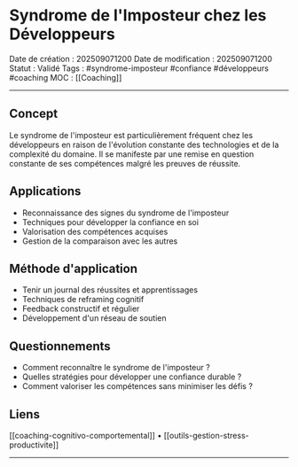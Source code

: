 # Syndrome de l'Imposteur chez les Développeurs

Date de création : 202509071200
Date de modification : 202509071200
Statut : Validé
Tags : #syndrome-imposteur #confiance #développeurs #coaching
MOC : [[Coaching]]
***

## Concept

Le syndrome de l'imposteur est particulièrement fréquent chez les développeurs en raison de l'évolution constante des technologies et de la complexité du domaine. Il se manifeste par une remise en question constante de ses compétences malgré les preuves de réussite.

## Applications

- Reconnaissance des signes du syndrome de l'imposteur
- Techniques pour développer la confiance en soi
- Valorisation des compétences acquises
- Gestion de la comparaison avec les autres

## Méthode d'application

- Tenir un journal des réussites et apprentissages
- Techniques de reframing cognitif
- Feedback constructif et régulier
- Développement d'un réseau de soutien

## Questionnements

- Comment reconnaître le syndrome de l'imposteur ?
- Quelles stratégies pour développer une confiance durable ?
- Comment valoriser les compétences sans minimiser les défis ?

## Liens

[[coaching-cognitivo-comportemental]] • [[outils-gestion-stress-productivite]]

***
